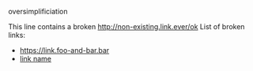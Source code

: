 oversimplificiation

This line contains a broken http://non-existing.link.ever/ok
List of broken links:
* https://link.foo-and-bar.bar
* [link name](http://this-url.doesnotexist.ru/)
